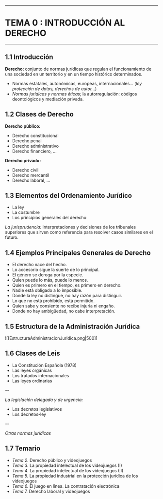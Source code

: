 ___
# TEMA 0 : INTRODUCCIÓN AL DERECHO
___

## 1.1 Introducción

<p class = "border_round">
<b>Derecho: </b>conjunto de normas jurídicas que regulan el funcionamiento de una sociedad en un territorio y en un tiempo histórico determinados.
</p>

- Normas estatales, autonómicas, europeas, internacionales... (*ley protección de datos, derechos de autor...*)
- *Normas jurídicas y normas éticas*; la autorregulación: códigos deontológicos y mediación privada.

## 1.2 Clases de Derecho

**Derecho público:**

- Derecho constitucional
- Derecho penal
- Derecho administrativo
- Derecho financiero, ...

**Derecho privado:**

- Derecho civil
- Derecho mercantil
- Derecho laboral, ...

## 1.3 Elementos del Ordenamiento Jurídico

<div class = "border_round">
	<ul>
		<li>La ley</li>
		<li>La costumbre</li>
		<li>Los principios generales del derecho</li>
	</ul>
</div>

*La jurisprudencia:* Interpretaciones y decisiones de los tribunales superiores que sirven como referencia para resolver casos similares en el futuro.

## 1.4 Ejemplos Principales Generales de Derecho

- El derecho nace del hecho.
- Lo accesorio sigue la suerte de lo principal.
- El género se deroga por la especie.
- Quien puede lo más, puede lo menos.
- Quien es primero en el tiempo, es primero en derecho.
- Nadie está obligado a lo imposible.
- Donde la ley no distingue, no hay razón para distinguir.
- Lo que no está prohibido, está permitido.
- Quien sabe y consiente no recibe injuria ni engaño.
- Donde no hay ambigüedad, no cabe interpretación.

## 1.5 Estructura de la Administración Jurídica

![[EstructuraAdministracionJuridica.png|500]]

## 1.6 Clases de Leis

<div class = "border_round">
	<ul>
		<li>La Constitución Española (1978)</li>
		<li>Las leyes orgánicas</li>
		<li>Los tratados internacionales</li>
		<li>Las leyes ordinarias</li>
	</ul>
</div>

--

*La legislación delegada y de urgencia:*
- Los decretos legislativos
- Los decretos-ley

--

*Otras normas jurídicas*

## 1.7 Temario

- *Tema 2.* Derecho público y videojuegos
- *Tema 3.* La propiedad intelectual de los videojuegos (I)
- *Tema 4.* La propiedad intelectual de los videojuegos (II)
- *Tema 5.* La propiedad industrial en la protección jurídica de los videojuegos
- *Tema 6.* El juego en línea. La contratación electrónica
- *Tema 7.* Derecho laboral y videojuegos

